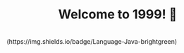 <h1 align="center">Welcome to 1999! 👋</h1>

<br/>
(https://img.shields.io/badge/Language-Java-brightgreen)
<br/>
